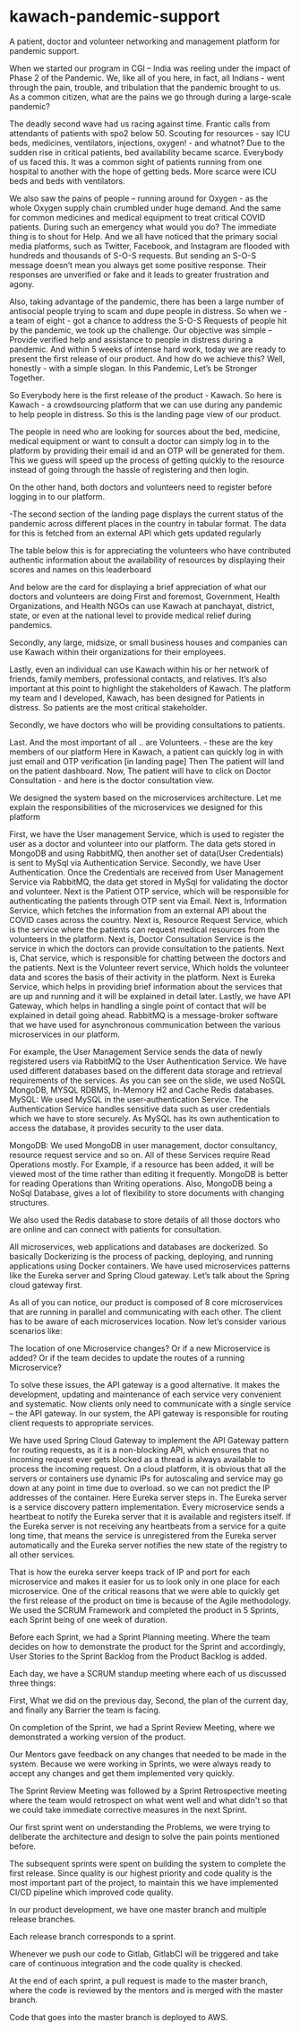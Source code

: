 # kawach-pandemic-support

A patient, doctor and volunteer networking and management platform for pandemic support.

When we started our program in CGI – India was reeling under the impact of Phase 2 of the Pandemic.
We, like all of you here, in fact, all Indians - went through the pain, trouble, and tribulation that the pandemic brought to us.
As a common citizen, what are the pains we go through during a large-scale pandemic?

The deadly second wave had us racing against time. Frantic calls from attendants of patients with spo2 below 50. Scouting for resources - say ICU beds, medicines, ventilators, injections, oxygen! - and whatnot?
Due to the sudden rise in critical patients, bed availability became scarce. Everybody of us faced this.
It was a common sight of patients running from one hospital to another with the hope of getting beds. More scarce were ICU beds and beds with ventilators.

We also saw the pains of people – running around for Oxygen - as the whole Oxygen supply chain crumbled under huge demand.
And the same for common medicines and medical equipment to treat critical COVID patients.
During such an emergency what would you do?
The immediate thing is to shout for Help.
And we all have noticed that the primary social media platforms, such as Twitter, Facebook, and Instagram are flooded with hundreds and thousands of S-O-S requests.
But sending an S-O-S message doesn’t mean you always get some positive response.
Their responses are unverified or fake and it leads to greater frustration and agony.

Also, taking advantage of the pandemic, there has been a large number of antisocial people trying to scam and dupe people in distress.
So when we - a team of eight - got a chance to address the S-O-S Requests of people hit by the pandemic, we took up the challenge.
Our objective was simple – Provide verified help and assistance to people in distress during a pandemic.
And within 5 weeks of intense hard work, today we are ready to present the first release of our product.
And how do we achieve this?
Well, honestly - with a simple slogan.
In this Pandemic, Let’s be Stronger Together. 

So Everybody here is the first release of the product - Kawach. 
So here is Kawach - a crowdsourcing platform that we can use during any pandemic to help people in distress.
So this is the landing page view of our product. 

The people in need who are looking for sources about the bed, medicine, medical equipment or want to consult a doctor 
 can simply log in to the platform by providing their email id and an OTP will be generated for them. 
This we guess will speed up the process of getting quickly to the resource instead of going through the hassle of registering and then login.

On the other hand, both doctors and volunteers need to register before logging in to our platform.

-The second section of the landing page displays the current status of the pandemic across different places in the country in tabular format. The data for this is fetched from an external API which gets updated regularly


The table below this is for appreciating the volunteers who have contributed authentic information about the availability of resources by displaying their scores and names on this leaderboard

And below are the card for displaying a brief appreciation of what our doctors and volunteers are doing
First and foremost, Government, Health Organizations, and Health NGOs can use Kawach at panchayat, district, state, or even at the national level to provide medical relief during pandemics.

Secondly, any large, midsize, or small business houses and companies can use Kawach within their organizations for their employees.

Lastly, even an individual can use Kawach within his or her network of friends, family members, professional contacts, and relatives.
It’s also important at this point to highlight the stakeholders of Kawach.
The platform my team and I developed, Kawach, has been designed for Patients in distress. So patients are the most critical stakeholder.

Secondly, we have doctors who will be providing consultations to patients.

Last. And the most important of all .. are Volunteers. - these are the key members of our platform
Here in Kawach, a patient can quickly log in with just email and OTP verification [in landing page]
Then The patient will land on the patient dashboard. Now, The patient will have to click on Doctor Consultation - and here is the doctor consultation view.

We designed the system based on the microservices architecture.
Let me explain  the responsibilities of the microservices we designed for this platform

First, we have the User management Service, which is used to register the user as a doctor and volunteer into our platform. The data gets stored in MongoDB and using RabbitMQ, then another set of data(User Credentials) is sent to MySql via Authentication Service.
Secondly, we have User Authentication. Once the Credentials are received from User Management Service via RabbitMQ, the data get stored in MySql for validating the doctor and volunteer.
Next is the Patient OTP service, which will be responsible for authenticating the patients through OTP sent via Email.
Next is, Information Service, which fetches the information from an external API about the COVID cases across the country.
Next is, Resource Request Service, which is the service where the patients can request medical resources from the volunteers in the platform.
Next is, Doctor Consultation Service is the service in which the doctors can provide consultation to the patients.
Next is, Chat service, which is responsible for chatting between the doctors and the patients.
Next is the Volunteer revert service, Which holds the volunteer data and scores the basis of their activity in the platform.
Next is Eureka Service, which helps in providing brief information about the services that are up and running and it will be explained in detail later.
Lastly, we have API Gateway, which helps in handling a single point of contact that will be explained in detail going ahead.
RabbitMQ is a message-broker software that we have used for asynchronous communication between the various microservices in our platform. 

For example, the User Management Service sends the data of newly registered users via RabbitMQ to the User Authentication Service. 
We have used different databases based on the different data storage and retrieval requirements of the services.
As you can see on the slide, we used NoSQL MongoDB, MYSQL RDBMS, In-Memory H2 and Cache Redis databases.
MySQL:
We used MySQL in the user-authentication Service.
The Authentication Service handles sensitive data such as user credentials which we have to store securely. As MySQL has its own authentication to access the database, it provides security to the user data.

MongoDB:
We used MongoDB in user management, doctor consultancy, resource request service and so on. All of these Services require Read Operations mostly. For Example, if a resource has been added, it will be viewed most of the time rather than editing it frequently. MongoDB is better for reading Operations than Writing operations. Also, MongoDB being a NoSql Database, gives a lot of flexibility to store documents with changing structures.

We also used the Redis database to store details of all those doctors who are online and can connect with patients for consultation.

All microservices, web applications and databases are dockerized. So basically Dockerizing is the process of packing, deploying, and running applications using Docker containers.
We have used microservices patterns like the Eureka server and Spring Cloud gateway. Let’s talk about the Spring cloud gateway first.

As all of you can notice, our product is composed of 8 core microservices that are running in parallel and communicating with each other.
The client has to be aware of each microservices location.
Now let’s consider various scenarios like:

The location of one Microservice changes?
Or if a new Microservice is added?
Or if the team decides to update the routes of a running Microservice?

To solve these issues, the API gateway is a good alternative. It makes the development, updating and maintenance of each service very convenient and systematic.
Now clients only need to communicate with a single service – the API gateway. In our system, the API gateway is responsible for routing client requests to appropriate services.

We have used Spring Cloud Gateway to implement the API Gateway pattern for routing requests, as it is a non-blocking API, which ensures that no incoming request ever gets blocked as a thread is always available to process the incoming request.
On a cloud platform, it is obvious that all the servers or containers use dynamic IPs for autoscaling and service may go down at any point in time due to overload. so we can not predict the IP addresses of the container. 
Here Eureka server steps in. The Eureka server is a service discovery pattern implementation.
Every microservice sends a heartbeat to notify the Eureka server that it is available and registers itself. If the Eureka server is not receiving any heartbeats from a service for a quite long time, that means the service is unregistered from the Eureka server automatically and the Eureka server notifies the new state of the registry to all other services. 

That is how the eureka server keeps track of IP and port for each microservice and makes it easier for us to look only in one place for each microservice.
One of the critical reasons that we were able to quickly get the first release of the product on time is because of the Agile methodology. We used the SCRUM Framework and completed the product in 5 Sprints, each Sprint being of one week of duration.

Before each Sprint, we had a Sprint Planning meeting. Where the team decides on how to demonstrate the product for the Sprint and accordingly, User Stories to the Sprint Backlog from the Product Backlog is added.

Each day, we have a SCRUM standup meeting where each of us discussed three things:

First, What we did on the previous day, 
Second, the plan of the current day, 
and finally any Barrier the team is facing.

On completion of the Sprint, we had a Sprint Review Meeting, where we demonstrated a working version of the product. 

Our Mentors gave feedback on any changes that needed to be made in the system. Because we were working in Sprints, we were always ready to accept any changes and get them implemented very quickly.

The Sprint Review Meeting was followed by a Sprint Retrospective meeting where the team would retrospect on what went well and what didn't so that we could take immediate corrective measures in the next Sprint.

Our first sprint went on understanding the Problems, we were trying to deliberate the architecture and design to solve the pain points mentioned before.

The subsequent sprints were spent on building the system to complete the first release.
Since quality is our highest priority and code quality is the most important part of the project, to maintain this we have implemented CI/CD pipeline which improved code quality.

In our product development, we have one master branch and multiple release branches.

Each release branch corresponds to a sprint. 

Whenever we push our code to Gitlab, GitlabCI will be triggered and take care of continuous integration and the code quality is checked.

At the end of each sprint, a pull request is made to the master branch, where the code is reviewed by the mentors and is merged with the master branch.

Code that goes into the master branch is deployed to AWS.
